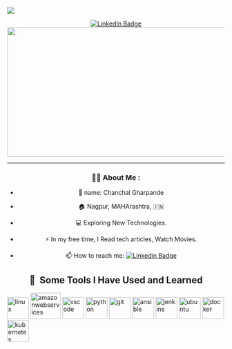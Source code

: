 <p id="header" align="centre">
<img src="https://capsule-render.vercel.app/api?text=Hello%20WORLD!..🕹️&animation=fadeIn&type=waving&color=gradient&height=100"/>
</p>
<div id="header" align="center">
  <a href="your-linkedin-URL">
    <img src="https://img.shields.io/badge/LinkedIn-blue?style=for-the-badge&logo=linkedin&logoColor=white" alt="LinkedIn Badge"/>
  </a>
<div id="badges" align="center">
    <img src="https://komarev.com/ghpvc/?username=Chintu-02&style=flat-square&color=blue" alt=""/>
<div id="badges" align="center">
    <img src="https://media.giphy.com/media/dWesBcTLavkZuG35MI/giphy.gif" width="600" height="300"/>
</div>

---

### :man_technologist: About Me :
- :adult: name: Chanchal Gharpande
  
- :house: Nagpur, MAHArashtra, :india:

- :computer: Exploring New Technologies.

- :zap: In my free time, I Read tech articles, Watch Movies.

- :mailbox: How to reach me: [![Linkedin Badge](https://img.shields.io/badge/LinkedIn-blue?style=flat&logo=Linkedin&logoColor=white)](https://www.linkedin.com/in/chanchal-gharpande-2b7b66231/)
  
<h2> 🚀 &nbsp;Some Tools I Have Used and Learned</h2>
<p align="left">
<img src="https://cdn.jsdelivr.net/gh/devicons/devicon/icons/linux/linux-original.svg" alt="linux" width="50" height="50"/>
<img src="https://cdn.jsdelivr.net/gh/devicons/devicon/icons/amazonwebservices/amazonwebservices-original-wordmark.svg" alt="amazonwebservices" width="70" height="60"/>
<img src="https://cdn.jsdelivr.net/gh/devicons/devicon/icons/vscode/vscode-original.svg" alt="vscode" width="50" height="50"/>
<img src="https://cdn.jsdelivr.net/gh/devicons/devicon/icons/python/python-original.svg" alt="python" width="50" height="50"/>
<img src="https://cdn.jsdelivr.net/gh/devicons/devicon/icons/git/git-original.svg" alt="git" width="50" height="50"/>
<img src="https://cdn.jsdelivr.net/gh/devicons/devicon/icons/ansible/ansible-original.svg" alt="ansible" width="50" height="50"/>
<img src="https://cdn.jsdelivr.net/gh/devicons/devicon/icons/jenkins/jenkins-original.svg" alt="jenkins" width="50" height="50"/>
<img src="https://cdn.jsdelivr.net/gh/devicons/devicon/icons/ubuntu/ubuntu-plain.svg" alt="ubuntu" width="50" height="50"/>
<img src="https://cdn.jsdelivr.net/gh/devicons/devicon/icons/docker/docker-original-wordmark.svg" alt="docker" width="50" height="50"/>
<img src="https://cdn.jsdelivr.net/gh/devicons/devicon/icons/kubernetes/kubernetes-plain.svg" alt="kubernetes" width="50" height="50"/>
</p>
          
          
          
          
          
          
